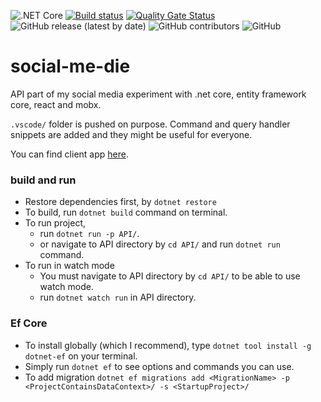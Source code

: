 ![.NET Core](https://github.com/canyener/social-me-die/workflows/.NET%20Core/badge.svg)
[![Build status](https://dev.azure.com/cancanco/social-me-die/_apis/build/status/social-me-die-.NET%20Core%20with%20SonarCloud-CI)](https://dev.azure.com/cancanco/social-me-die/_build/latest?definitionId=1)
[![Quality Gate Status](https://sonarcloud.io/api/project_badges/measure?project=canyener_social-me-die&metric=alert_status)](https://sonarcloud.io/dashboard?id=canyener_social-me-die)
![GitHub release (latest by date)](https://img.shields.io/github/v/release/canyener/social-me-die?label=latest-release)
![GitHub contributors](https://img.shields.io/github/contributors/canyener/social-me-die)
![GitHub](https://img.shields.io/github/license/canyener/social-me-die)
# social-me-die
API part of my social media experiment with .net core, entity framework core, react and mobx.

`.vscode/` folder is pushed on purpose. Command and query handler snippets are added and they might be useful for everyone.

You can find client app [here](https://github.com/canyener/social-me-die-client).

### build and run
- Restore dependencies first, by `dotnet restore`
- To build, run `dotnet build` command on terminal.
- To run project,
  - run `dotnet run -p API/`. 
  - or navigate to API directory by `cd API/` and run `dotnet run` command.
- To run in watch mode
  - You must navigate to API directory by `cd API/` to be able to use watch mode.
  - run `dotnet watch run` in API directory.

### Ef Core
- To install globally (which I recommend), type `dotnet tool install -g dotnet-ef` on your terminal.
- Simply run `dotnet ef` to see options and commands you can use.
- To add migration `dotnet ef migrations add <MigrationName> -p <ProjectContainsDataContext>/ -s <StartupProject>/`
